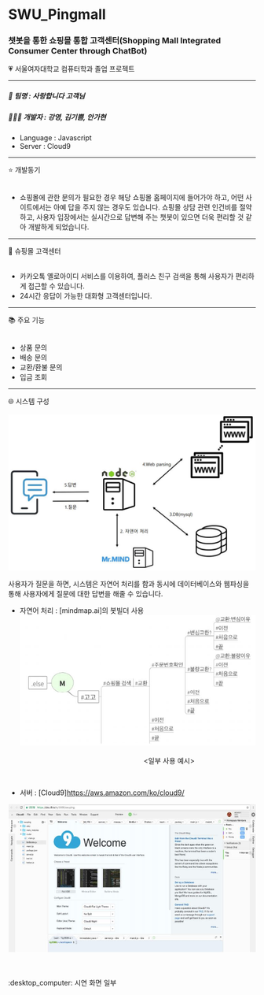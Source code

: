 # SWU_Pingmall
### 챗봇을 통한 쇼핑몰 통합 고객센터(Shopping Mall Integrated Consumer Center through ChatBot)
:heartpulse: 서울여자대학교 컴퓨터학과 졸업 프로젝트

---

##### :tulip: 팀명 : 사랑합니다 고객님
##### :family_woman_girl_girl: 개발자 : 강영, 김기쁨, 안가현

- Language : Javascript<br>
- Server : Cloud9

---
:star: 개발동기<br><br>
- 쇼핑몰에 관한 문의가 필요한 경우 해당 쇼핑몰 홈페이지에 들어가야 하고, 어떤 사이트에서는 아예 답을 주지 않는 경우도 있습니다. 쇼핑몰 상담 관련 인건비를 절약하고, 사용자 입장에서는 실시간으로 답변해 주는 챗봇이 있으면 더욱 편리할 것 같아 개발하게 되었습니다.

---
:dress: 슈핑몰 고객센터<br><br>
- 카카오톡 옐로아이디 서비스를 이용하여, 플러스 친구 검색을 통해 사용자가 편리하게 접근할 수 있습니다.<br>
- 24시간 응답이 가능한 대화형 고객센터입니다.

---
:books: 주요 기능<br><br>
- 상품 문의<br>
- 배송 문의<br>
- 교환/환불 문의<br>
- 입금 조회<br>

---
:globe_with_meridians: 시스템 구성<br><br>
![](./images/system.png)

사용자가 질문을 하면, 시스템은 자연어 처리를 함과 동시에 데이터베이스와 웹파싱을 통해 사용자에게 질문에 대한 답변을 해줄 수 있습니다.
- 자연어 처리 : [mindmap.ai]의 봇빌더 사용<br>
![](./images/mindmap.JPG)<br>  
&nbsp;&nbsp;&nbsp;&nbsp;&nbsp;&nbsp;&nbsp;&nbsp;&nbsp;&nbsp;&nbsp;&nbsp;&nbsp;&nbsp;&nbsp;&nbsp;&nbsp;&nbsp;&nbsp;&nbsp;&nbsp;&nbsp;&nbsp;&nbsp;&nbsp;&nbsp;&nbsp;&nbsp;&nbsp;&nbsp;&nbsp;&nbsp;&nbsp;&nbsp;&nbsp;&nbsp;&nbsp;&nbsp;&nbsp;&nbsp;&nbsp;&nbsp;&nbsp;&nbsp;&nbsp;&nbsp;&nbsp;&nbsp;&nbsp;&nbsp;&nbsp;&nbsp;&nbsp;&nbsp;&nbsp;&nbsp;&nbsp;&nbsp;&nbsp;&nbsp;&nbsp;&nbsp;&nbsp;&nbsp;<일부 사용 예시>
<br>  

- 서버 : [Cloud9]https://aws.amazon.com/ko/cloud9/

![](./images/cloud.JPG)

<br> 

<br>
:desktop_computer: 시연 화면 일부
<br>








